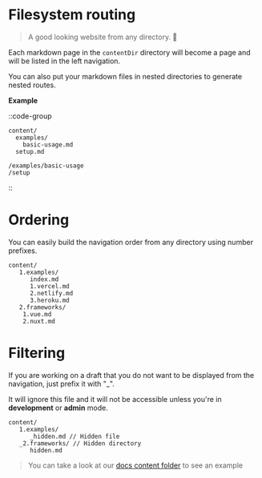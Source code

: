 # Filesystem routing

> A good looking website from any directory. 🔮

Each markdown page in the `contentDir` directory will become a page and will be listed in the left navigation.

You can also put your markdown files in nested directories to generate nested routes.

**Example**

::code-group

``` [Directory structure]
content/
  examples/
    basic-usage.md
  setup.md
```

``` [Generated routes]
/examples/basic-usage
/setup
```

::

# Ordering

You can easily build the navigation order from any directory using number prefixes.

```
content/
   1.examples/
      index.md
      1.vercel.md
      2.netlify.md
      3.heroku.md
   2.frameworks/
    1.vue.md
    2.nuxt.md 
```

# Filtering

If you are working on a draft that you do not want to be displayed from the navigation, just prefix it with "_".

It will ignore this file and it will not be accessible unless you're in **development** or **admin** mode.

```
content/
   1.examples/ 
      _hidden.md // Hidden file
   _2.frameworks/ // Hidden directory
      hidden.md
```

> You can take a look at our [docs content folder](https://github.com/nuxt/content/tree/dev/docs/content/en) to see an example
